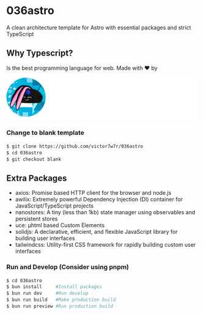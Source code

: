 # 036astro

A clean architecture template for Astro with essential packages and strict TypeScript

## Why Typescript?

Is the best programming language for web. Made with ❤️ by

![Alt text](/public/img/brandwhite.png?raw=true 'Title')

### Change to blank template

```bash
$ git clone https://github.com/victor7w7r/036astro
$ cd 036astro
$ git checkout blank
```

## Extra Packages

- axios: Promise based HTTP client for the browser and node.js
- awilix: Extremely powerful Dependency Injection (DI) container for JavaScript/TypeScript projects
- nanostores: A tiny (less than 1kb) state manager using observables and persistent stores
- uce: µhtml based Custom Elements
- solidjs: A declarative, efficient, and flexible JavaScript library for building user interfaces
- tailwindcss: Utility-first CSS framework for rapidly building custom user interfaces

### Run and Develop (Consider using pnpm)

```bash
$ cd 036astro
$ bun install     #Install packages
$ bun run dev     #Run develop
$ bun run build   #Make production build
$ bun run preview #Run production build
```
